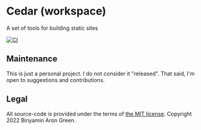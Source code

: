 # Cedar (workspace)
A set of tools for building static sites

[![CI](https://github.com/binyamin/cedar/actions/workflows/main.yml/badge.svg?branch=main)](https://github.com/binyamin/cedar/actions/workflows/main.yml)


## Maintenance
This is just a personal project. I do not consider it "released". That said, I'm open to suggestions and contributions.

## Legal
All source-code is provided under the terms of [the MIT license](https://github.com/binyamin/cedar/blob/main/LICENSE). Copyright 2022 Binyamin Aron Green.

